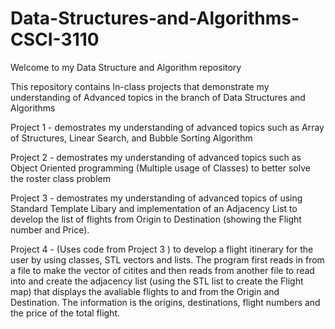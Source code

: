 # Data-Structures-and-Algorithms-CSCI-3110
Welcome to my Data Structure and Algorithm repository

This repository contains In-class projects that demonstrate my understanding of Advanced topics in the branch of Data Structures and Algorithms 

Project 1 - demostrates my understanding of advanced topics such as Array of Structures, Linear Search, and Bubble Sorting Algorithm 

Project 2 - demostrates my understanding of advanced topics such as Object Oriented programming (Multiple usage of Classes) to better solve the roster class problem 

Project 3 - demostrates my understanding of advanced topics of using Standard Template Libary and implementation of an Adjacency List to develop the list of flights from Origin to Destination (showing the Flight number and Price).

Project 4 - (Uses code from Project 3 ) to develop a flight itinerary for the user by using classes, STL vectors and lists. The program first reads in from a file to make the vector of citites and then reads from another file to read into and create the adjacency list (using the STL list to create the Flight map) that displays the avaliable flights to and from the Origin and Destination. The information is the origins, destinations, flight numbers and the price of the total flight. 
